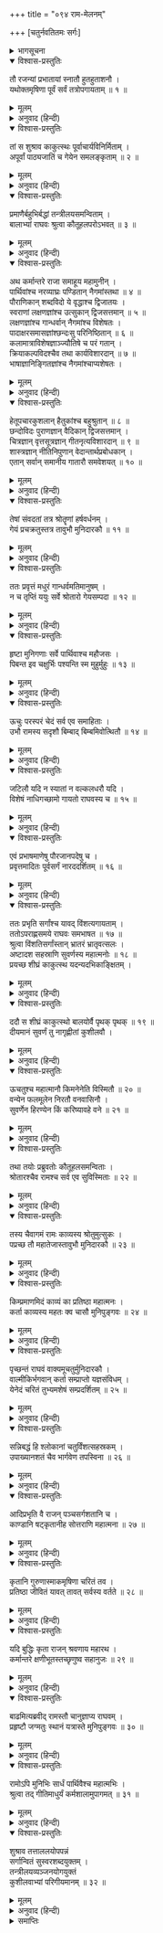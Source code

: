 +++
title = "०९४ राम-मेलनम्"

+++
[चतुर्नवतितमः सर्गः]



<details><summary>भागसूचना</summary>

94. लव-कुशद्वारा रामायण-काव्यका गान तथा श्रीरामका उसे भरी सभामें सुनना
</details>

<details open><summary>विश्वास-प्रस्तुतिः</summary>

तौ रजन्यां प्रभातायां स्नातौ हुतहुताशनौ ।  
यथोक्तमृषिणा पूर्वं सर्वं तत्रोपगायताम् ॥ १ ॥
</details>

<details><summary>मूलम्</summary>

तौ रजन्यां प्रभातायां स्नातौ हुतहुताशनौ ।  
यथोक्तमृषिणा पूर्वं सर्वं तत्रोपगायताम् ॥ १ ॥
</details>

<details><summary>अनुवाद (हिन्दी)</summary>

रात बीतनेपर जब सबेरा हुआ, तब स्नान-संध्याके पश्चात् समिधा-होमका कार्य पूरा करके वे दोनों भाई ऋषिके बताये अनुसार वहाँ सम्पूर्ण रामायणका गान करने लगे ॥ १ ॥
</details>

<details open><summary>विश्वास-प्रस्तुतिः</summary>

तां स शुश्राव काकुत्स्थः पूर्वाचार्यविनिर्मिताम् ।  
अपूर्वां पाठ्यजातिं च गेयेन समलङ्कृताम् ॥ २ ॥
</details>

<details><summary>मूलम्</summary>

तां स शुश्राव काकुत्स्थः पूर्वाचार्यविनिर्मिताम् ।  
अपूर्वां पाठ्यजातिं च गेयेन समलङ्कृताम् ॥ २ ॥
</details>

<details><summary>अनुवाद (हिन्दी)</summary>

श्रीरघुनाथजीने भी वह गान सुना, जो पूर्ववर्ती आचार्योंके बताये हुए नियमोंके अनुकूल था । संगीतकी विशेषताओंसे युक्त स्वरोंके अलापनेकी अपूर्व शैली थी ॥ २ ॥
</details>

<details open><summary>विश्वास-प्रस्तुतिः</summary>

प्रमाणैर्बहुभिर्बद्धां तन्त्रीलयसमन्विताम् ।  
बालाभ्यां राघवः श्रुत्वा कौतूहलपरोऽभवत् ॥ ३ ॥
</details>

<details><summary>मूलम्</summary>

प्रमाणैर्बहुभिर्बद्धां तन्त्रीलयसमन्विताम् ।  
बालाभ्यां राघवः श्रुत्वा कौतूहलपरोऽभवत् ॥ ३ ॥
</details>

<details><summary>अनुवाद (हिन्दी)</summary>

बहुसंख्यक प्रमाणों—ध्वनिपरिच्छेदके साधनभूत द्रुत, मध्य और विलम्बित—इन तीनोंकी आवृत्तियों अथवा सप्तविध स्वरोंके भेदकी सिद्धिके लिये बने हुए स्थानोंसे बँधा और वीणाकी लयसे मिलता हुआ उन दोनों बालकोंका वह मधुर गान सुनकर श्रीरामचन्द्रजीको बड़ा कौतूहल हुआ ॥ ३ ॥
</details>

<details open><summary>विश्वास-प्रस्तुतिः</summary>

अथ कर्मान्तरे राजा समाहूय महामुनीन् ।  
पार्थिवांश्च नरव्याघ्रः पण्डितान् नैगमांस्तथा ॥ ४ ॥  
पौराणिकान् शब्दविदो ये वृद्धाश्च द्विजातयः ।  
स्वराणां लक्षणज्ञांश्च उत्सुकान् द्विजसत्तमान् ॥ ५ ॥  
लक्षणज्ञांश्च गान्धर्वान् नैगमांश्च विशेषतः ।  
पादाक्षरसमासज्ञांश्छन्दःसु परिनिष्ठितान् ॥ ६ ॥  
कलामात्राविशेषज्ञाञ्‍‍ज्यौतिषे च परं गतान् ।  
क्रियाकल्पविदश्चैव तथा कार्यविशारदान् ॥ ७ ॥  
भाषाज्ञानिङ्गितज्ञांश्च नैगमांश्चाप्यशेषतः ।
</details>

<details><summary>मूलम्</summary>

अथ कर्मान्तरे राजा समाहूय महामुनीन् ।  
पार्थिवांश्च नरव्याघ्रः पण्डितान् नैगमांस्तथा ॥ ४ ॥  
पौराणिकान् शब्दविदो ये वृद्धाश्च द्विजातयः ।  
स्वराणां लक्षणज्ञांश्च उत्सुकान् द्विजसत्तमान् ॥ ५ ॥  
लक्षणज्ञांश्च गान्धर्वान् नैगमांश्च विशेषतः ।  
पादाक्षरसमासज्ञांश्छन्दःसु परिनिष्ठितान् ॥ ६ ॥  
कलामात्राविशेषज्ञाञ्‍‍ज्यौतिषे च परं गतान् ।  
क्रियाकल्पविदश्चैव तथा कार्यविशारदान् ॥ ७ ॥  
भाषाज्ञानिङ्गितज्ञांश्च नैगमांश्चाप्यशेषतः ।
</details>

<details><summary>अनुवाद (हिन्दी)</summary>

तदनन्तर पुरुषसिंह राजा श्रीरामने कर्मानुष्ठानसे अवकाश मिलनेपर बड़े-बड़े मुनियों, राजाओं, वेदवेत्ता पण्डितों, पौराणिकों, वैयाकरणों, बड़े-बूढ़े ब्राह्मणों, स्वरों और लक्षणोंके ज्ञाताओं, गीत सुननेके लिये उत्सुक द्विजों, सामुद्रिक लक्षणों तथा संगीत-विद्याके जानकारों, विशेषतः निगमागमके विद्वानों अथवा पुरवासियों, भिन्न-भिन्न छन्दोंके चरणों, उनके गुरु-लघु अक्षरों तथा उनके सम्बन्धोंका ज्ञान रखनेवाले पण्डितों, वैदिक छन्दोंके परिनिष्ठित विद्वानों, स्वरोंकी ह्रस्व, दीर्घ आदि मात्राओंके विशेषज्ञों, ज्योतिष विद्याके पारंगत पण्डितों, कर्मकाण्डियों, कार्यकुशल पुरुषों, विभिन्न भाषाओं और चेष्टा तथा संकेतोंको समझनेवाले पुरुषों एवं सारे महाजनोंको बुलवाया ॥ ४—७ १/२ ॥
</details>

<details open><summary>विश्वास-प्रस्तुतिः</summary>

हेतूपचारकुशलान् हैतुकांश्च बहुश्रुतान् ॥ ८ ॥  
छन्दोविदः पुराणज्ञान् वैदिकान् द्विजसत्तमान् ।  
चित्रज्ञान् वृत्तसूत्रज्ञान् गीतनृत्यविशारदान् ॥ ९ ॥  
शास्त्रज्ञान् नीतिनिपुणान् वेदान्तार्थप्रबोधकान् ।  
एतान् सर्वान् समानीय गातारौ समवेशयत् ॥ १० ॥
</details>

<details><summary>मूलम्</summary>

हेतूपचारकुशलान् हैतुकांश्च बहुश्रुतान् ॥ ८ ॥  
छन्दोविदः पुराणज्ञान् वैदिकान् द्विजसत्तमान् ।  
चित्रज्ञान् वृत्तसूत्रज्ञान् गीतनृत्यविशारदान् ॥ ९ ॥  
शास्त्रज्ञान् नीतिनिपुणान् वेदान्तार्थप्रबोधकान् ।  
एतान् सर्वान् समानीय गातारौ समवेशयत् ॥ १० ॥
</details>

<details><summary>अनुवाद (हिन्दी)</summary>

इतना ही नहीं, तर्कके प्रयोगमें निपुण नैयायिकों, युक्तिवादी एवं बहुज्ञ विद्वानों, छन्दों, पुराणों और वेदोंके ज्ञाता द्विजवरों, चित्रकलाके जानकारों, धर्मशास्त्रके अनुकूल सदाचारके ज्ञाताओं, दर्शन एवं कल्पसूत्रके विद्वानों, नृत्य और गीतमें प्रवीण पुरुषों, विभिन्नशास्त्रोंके ज्ञाताओं, नीति-निपुण पुरुषों तथा वेदान्तके अर्थको प्रकाशित करनेवाले ब्रह्मवेत्ताओंको भी वहाँ बुलवाया । इन सबको एकत्र करके भगवान् श्रीरामने रामायण-गान करनेवाले उन दोनों बालकोंको सभामें बुलाकर बिठाया ॥ ८—१० ॥
</details>

<details open><summary>विश्वास-प्रस्तुतिः</summary>

तेषां संवदतां तत्र श्रोतॄणां हर्षवर्धनम् ।  
गेयं प्रचक्रतुस्तत्र तावुभौ मुनिदारकौ ॥ ११ ॥
</details>

<details><summary>मूलम्</summary>

तेषां संवदतां तत्र श्रोतॄणां हर्षवर्धनम् ।  
गेयं प्रचक्रतुस्तत्र तावुभौ मुनिदारकौ ॥ ११ ॥
</details>

<details><summary>अनुवाद (हिन्दी)</summary>

सभासदोंमें श्रोताओंका हर्ष बढ़ानेवाली बातें होने लगीं । उसी समय दोनों मुनिकुमारोंने गाना आरम्भ किया ॥ ११ ॥
</details>

<details open><summary>विश्वास-प्रस्तुतिः</summary>

ततः प्रवृत्तं मधुरं गान्धर्वमतिमानुषम् ।  
न च तृप्तिं ययुः सर्वे श्रोतारो गेयसम्पदा ॥ १२ ॥
</details>

<details><summary>मूलम्</summary>

ततः प्रवृत्तं मधुरं गान्धर्वमतिमानुषम् ।  
न च तृप्तिं ययुः सर्वे श्रोतारो गेयसम्पदा ॥ १२ ॥
</details>

<details><summary>अनुवाद (हिन्दी)</summary>

फिर तो मधुर संगीतका तार बँध गया । बड़ा अलौकिक गान था । गेय वस्तुकी विशेषताओंके कारण सभी श्रोता मुग्ध होकर सुनने लगे । किसीको तृप्ति नहीं होती थी ॥ १२ ॥
</details>

<details open><summary>विश्वास-प्रस्तुतिः</summary>

हृष्टा मुनिगणाः सर्वे पार्थिवाश्च महौजसः ।  
पिबन्त इव चक्षुर्भिः पश्यन्ति स्म मुहुर्मुहुः ॥ १३ ॥
</details>

<details><summary>मूलम्</summary>

हृष्टा मुनिगणाः सर्वे पार्थिवाश्च महौजसः ।  
पिबन्त इव चक्षुर्भिः पश्यन्ति स्म मुहुर्मुहुः ॥ १३ ॥
</details>

<details><summary>अनुवाद (हिन्दी)</summary>

मुनियोंके समुदाय और महापराक्रमी भूपाल सभी आनन्दमग्न होकर उन दोनोंकी ओर बारम्बार इस तरह देख रहे थे, मानो उनकी रूपमाधुरीको नेत्रोंसे पी रहे हैं ॥ १३ ॥
</details>

<details open><summary>विश्वास-प्रस्तुतिः</summary>

ऊचुः परस्परं चेदं सर्व एव समाहिताः ।  
उभौ रामस्य सदृशौ बिम्बाद् बिम्बमिवोत्थितौ ॥ १४ ॥
</details>

<details><summary>मूलम्</summary>

ऊचुः परस्परं चेदं सर्व एव समाहिताः ।  
उभौ रामस्य सदृशौ बिम्बाद् बिम्बमिवोत्थितौ ॥ १४ ॥
</details>

<details><summary>अनुवाद (हिन्दी)</summary>

वे सब एकाग्रचित्त हो परस्पर इस प्रकार कहने लगे—‘इन दोनों कुमारोंकी आकृति श्रीरामचन्द्रजीसे बिलकुल मिलती-जुलती है । ये बिम्बसे प्रकट हुए प्रतिबिम्बके समान जान पड़ते हैं ॥ १४ ॥
</details>

<details open><summary>विश्वास-प्रस्तुतिः</summary>

जटिलौ यदि न स्यातां न वल्कलधरौ यदि ।  
विशेषं नाधिगच्छामो गायतो राघवस्य च ॥ १५ ॥
</details>

<details><summary>मूलम्</summary>

जटिलौ यदि न स्यातां न वल्कलधरौ यदि ।  
विशेषं नाधिगच्छामो गायतो राघवस्य च ॥ १५ ॥
</details>

<details><summary>अनुवाद (हिन्दी)</summary>

‘यदि इनके सिरपर जटा न होती और ये वल्कल न पहने होते तो हमें श्रीरामचन्द्रजीमें तथा गान करनेवाले इन दोनों कुमारोंमें कोई अन्तर नहीं दिखायी देता’ ॥ १५ ॥
</details>

<details open><summary>विश्वास-प्रस्तुतिः</summary>

एवं प्रभाषमाणेषु पौरजानपदेषु च ।  
प्रवृत्तमादितः पूर्वसर्गं नारददर्शितम् ॥ १६ ॥
</details>

<details><summary>मूलम्</summary>

एवं प्रभाषमाणेषु पौरजानपदेषु च ।  
प्रवृत्तमादितः पूर्वसर्गं नारददर्शितम् ॥ १६ ॥
</details>

<details><summary>अनुवाद (हिन्दी)</summary>

नगर और जनपदमें निवास करनेवाले मनुष्य जब इस प्रकार बातें कर रहे थे, उसी समय नारदजीके द्वारा प्रदर्शित प्रथम सर्ग—मूल-रामायणका आरम्भसे ही गान प्रारम्भ हुआ ॥ १६ ॥
</details>

<details open><summary>विश्वास-प्रस्तुतिः</summary>

ततः प्रभृति सर्गांश्च यावद् विंशत्यगायताम् ।  
ततोऽपराह्णसमये राघवः समभाषत ॥ १७ ॥  
श्रुत्वा विंशतिसर्गांस्तान् भ्रातरं भ्रातृवत्सलः ।  
अष्टादश सहस्राणि सुवर्णस्य महात्मनोः ॥ १८ ॥  
प्रयच्छ शीघ्रं काकुत्स्थ यदन्यदभिकाङ्क्षितम् ।
</details>

<details><summary>मूलम्</summary>

ततः प्रभृति सर्गांश्च यावद् विंशत्यगायताम् ।  
ततोऽपराह्णसमये राघवः समभाषत ॥ १७ ॥  
श्रुत्वा विंशतिसर्गांस्तान् भ्रातरं भ्रातृवत्सलः ।  
अष्टादश सहस्राणि सुवर्णस्य महात्मनोः ॥ १८ ॥  
प्रयच्छ शीघ्रं काकुत्स्थ यदन्यदभिकाङ्क्षितम् ।
</details>

<details><summary>अनुवाद (हिन्दी)</summary>

वहाँसे लेकर बीस सर्गोंतकका उन्होंने गान किया । तत्पश्चात् अपराह्णका समय हो गया । उतनी देरमें बीस सर्गोंका गान सुनकर भ्रातृवत्सल श्रीरघुनाथजीने भाई भरतसे कहा—‘काकुत्स्थ! तुम इन दोनों महात्मा बालकोंको अठारह हजार स्वर्ण-मुद्राएँ पुरस्कारके रूपमें शीघ्र प्रदान करो । इसके सिवा यदि और किसी वस्तुके लिये इनकी इच्छा हो तो उसे भी शीघ्र ही दे दो’ ॥ १७-१८ १/२ ॥
</details>

<details open><summary>विश्वास-प्रस्तुतिः</summary>

ददौ स शीघ्रं काकुत्स्थो बालयोर्वै पृथक् पृथक् ॥ १९ ॥  
दीयमानं सुवर्णं तु नागृह्णीतां कुशीलवौ ।
</details>

<details><summary>मूलम्</summary>

ददौ स शीघ्रं काकुत्स्थो बालयोर्वै पृथक् पृथक् ॥ १९ ॥  
दीयमानं सुवर्णं तु नागृह्णीतां कुशीलवौ ।
</details>

<details><summary>अनुवाद (हिन्दी)</summary>

आज्ञा पाकर भरत शीघ्र ही उन दोनों बालकोंको अलग-अलग स्वर्ण-मुद्राएँ देने लगे; किंतु उस दिये जाते हुए सुवर्णको कुश और लवने नहीं ग्रहण किया ॥ १९ १/२ ॥
</details>

<details open><summary>विश्वास-प्रस्तुतिः</summary>

ऊचतुश्च महात्मानौ किमनेनेति विस्मितौ ॥ २० ॥  
वन्येन फलमूलेन निरतौ वनवासिनौ ।  
सुवर्णेन हिरण्येन किं करिष्यावहे वने ॥ २१ ॥
</details>

<details><summary>मूलम्</summary>

ऊचतुश्च महात्मानौ किमनेनेति विस्मितौ ॥ २० ॥  
वन्येन फलमूलेन निरतौ वनवासिनौ ।  
सुवर्णेन हिरण्येन किं करिष्यावहे वने ॥ २१ ॥
</details>

<details><summary>अनुवाद (हिन्दी)</summary>

वे दोनों महामनस्वी बन्धु विस्मित होकर बोले—‘इस धनकी क्या आवश्यकता है । हम वनवासी हैं । जंगली फल-मूलसे जीवन-निर्वाह करते हैं । सोना-चाँदी वनमें ले जाकर क्या करेंगे?’ ॥ २०-२१ ॥
</details>

<details open><summary>विश्वास-प्रस्तुतिः</summary>

तथा तयोः प्रब्रुवतोः कौतूहलसमन्विताः ।  
श्रोतारश्चैव रामश्च सर्व एव सुविस्मिताः ॥ २२ ॥
</details>

<details><summary>मूलम्</summary>

तथा तयोः प्रब्रुवतोः कौतूहलसमन्विताः ।  
श्रोतारश्चैव रामश्च सर्व एव सुविस्मिताः ॥ २२ ॥
</details>

<details><summary>अनुवाद (हिन्दी)</summary>

उनके ऐसा कहनेपर सब श्रोताओंके मनमें बड़ा कौतूहल हुआ । श्रोता और श्रीराम सभी आश्चर्यचकित हो गये ॥ २२ ॥
</details>

<details open><summary>विश्वास-प्रस्तुतिः</summary>

तस्य चैवागमं रामः काव्यस्य श्रोतुमुत्सुकः ।  
पप्रच्छ तौ महातेजास्तावुभौ मुनिदारकौ ॥ २३ ॥
</details>

<details><summary>मूलम्</summary>

तस्य चैवागमं रामः काव्यस्य श्रोतुमुत्सुकः ।  
पप्रच्छ तौ महातेजास्तावुभौ मुनिदारकौ ॥ २३ ॥
</details>

<details><summary>अनुवाद (हिन्दी)</summary>

तब श्रीरामचन्द्रजी यह सुननेके लिये उत्सुक हुए कि इस काव्यकी उपलब्धि कहाँसे हुई है । फिर उन महातेजस्वी रघुनाथजीने दोनों मुनिकुमारोंसे पूछा— ॥
</details>

<details open><summary>विश्वास-प्रस्तुतिः</summary>

किम्प्रमाणमिदं काव्यं का प्रतिष्ठा महात्मनः ।  
कर्ता काव्यस्य महतः क्व चासौ मुनिपुङ्गवः ॥ २४ ॥
</details>

<details><summary>मूलम्</summary>

किम्प्रमाणमिदं काव्यं का प्रतिष्ठा महात्मनः ।  
कर्ता काव्यस्य महतः क्व चासौ मुनिपुङ्गवः ॥ २४ ॥
</details>

<details><summary>अनुवाद (हिन्दी)</summary>

‘इस महाकाव्यकी श्लोक-संख्या कितनी है? इसके रचयिता महात्मा कविका आवासस्थान कौन-सा है? इस महान् काव्यके कर्ता कौन मुनीश्वर हैं और वे कहाँ हैं?’ ॥ २४ ॥
</details>

<details open><summary>विश्वास-प्रस्तुतिः</summary>

पृच्छन्तं राघवं वाक्यमूचतुर्मुनिदारकौ ।  
वाल्मीकिर्भगवान् कर्ता सम्प्राप्तो यज्ञसंविधम् ।  
येनेदं चरितं तुभ्यमशेषं सम्प्रदर्शितम् ॥ २५ ॥
</details>

<details><summary>मूलम्</summary>

पृच्छन्तं राघवं वाक्यमूचतुर्मुनिदारकौ ।  
वाल्मीकिर्भगवान् कर्ता सम्प्राप्तो यज्ञसंविधम् ।  
येनेदं चरितं तुभ्यमशेषं सम्प्रदर्शितम् ॥ २५ ॥
</details>

<details><summary>अनुवाद (हिन्दी)</summary>

इस प्रकार पूछते हुए श्रीरघुनाथजीसे वे दोनों मुनिकुमार बोले—‘महाराज! जिस काव्यके द्वारा आपके इस सम्पूर्ण चरित्रका प्रदर्शन कराया गया है, उसके रचयिता भगवान् वाल्मीकि हैं और वे इस यज्ञस्थलमें पधारे हुए हैं ॥ २५ ॥
</details>

<details open><summary>विश्वास-प्रस्तुतिः</summary>

सन्निबद्धं हि श्लोकानां चतुर्विंशत्सहस्रकम् ।  
उपाख्यानशतं चैव भार्गवेण तपस्विना ॥ २६ ॥
</details>

<details><summary>मूलम्</summary>

सन्निबद्धं हि श्लोकानां चतुर्विंशत्सहस्रकम् ।  
उपाख्यानशतं चैव भार्गवेण तपस्विना ॥ २६ ॥
</details>

<details><summary>अनुवाद (हिन्दी)</summary>

‘उन तपस्वी कविके बनाये हुए इस महाकाव्यमें चौबीस हजार श्लोक और एक सौ उपाख्यान हैं ॥ २६ ॥
</details>

<details open><summary>विश्वास-प्रस्तुतिः</summary>

आदिप्रभृति वै राजन् पञ्चसर्गशतानि च ।  
काण्डानि षट्कृतानीह सोत्तराणि महात्मना ॥ २७ ॥
</details>

<details><summary>मूलम्</summary>

आदिप्रभृति वै राजन् पञ्चसर्गशतानि च ।  
काण्डानि षट्कृतानीह सोत्तराणि महात्मना ॥ २७ ॥
</details>

<details><summary>अनुवाद (हिन्दी)</summary>

‘राजन्! उन महात्माने आदिसे लेकर अन्ततक पाँच सौ सर्ग तथा छः काण्डोंका निर्माण किया है । इनके सिवा उन्होंने उत्तरकाण्डकी भी रचना की है ॥ २७ ॥
</details>

<details open><summary>विश्वास-प्रस्तुतिः</summary>

कृतानि गुरुणास्माकमृषिणा चरितं तव ।  
प्रतिष्ठा जीवितं यावत् तावत् सर्वस्य वर्तते ॥ २८ ॥
</details>

<details><summary>मूलम्</summary>

कृतानि गुरुणास्माकमृषिणा चरितं तव ।  
प्रतिष्ठा जीवितं यावत् तावत् सर्वस्य वर्तते ॥ २८ ॥
</details>

<details><summary>अनुवाद (हिन्दी)</summary>

‘हमारे गुरु महर्षि वाल्मीकिने ही उन सबका निर्माण किया है । उन्हींने आपके चरित्रको महाकाव्यका रूप दिया है । इसमें आपके जीवनतककी सारी बातें आ गयी हैं ॥ २८ ॥
</details>

<details open><summary>विश्वास-प्रस्तुतिः</summary>

यदि बुद्धिः कृता राजन् श्रवणाय महारथ ।  
कर्मान्तरे क्षणीभूतस्तच्छृणुष्व सहानुजः ॥ २९ ॥
</details>

<details><summary>मूलम्</summary>

यदि बुद्धिः कृता राजन् श्रवणाय महारथ ।  
कर्मान्तरे क्षणीभूतस्तच्छृणुष्व सहानुजः ॥ २९ ॥
</details>

<details><summary>अनुवाद (हिन्दी)</summary>

‘महारथी नरेश! यदि आपने इसे सुननेका विचार किया हो तो यज्ञ-कर्मसे अवकाश मिलनेपर इसके लिये निश्चित समय निकालिये और अपने भाइयोंके साथ बैठकर इसे नियमितरूपसे सुनिये’ ॥ २९ ॥
</details>

<details open><summary>विश्वास-प्रस्तुतिः</summary>

बाढमित्यब्रवीद् रामस्तौ चानुज्ञाप्य राघवम् ।  
प्रहृष्टौ जग्मतुः स्थानं यत्रास्ते मुनिपुङ्गवः ॥ ३० ॥
</details>

<details><summary>मूलम्</summary>

बाढमित्यब्रवीद् रामस्तौ चानुज्ञाप्य राघवम् ।  
प्रहृष्टौ जग्मतुः स्थानं यत्रास्ते मुनिपुङ्गवः ॥ ३० ॥
</details>

<details><summary>अनुवाद (हिन्दी)</summary>

‘तब श्रीरामचन्द्रजीने कहा—‘बहुत अच्छा । हम इस काव्यको सुनेंगे ।’ तत्पश्चात् श्रीरघुनाथजीकी आज्ञा ले दोनों भाई कुश और लव प्रसन्नतापूर्वक उस स्थानपर गये, जहाँ मुनिवर वाल्मीकिजी ठहरे हुए थे ॥ ३० ॥
</details>

<details open><summary>विश्वास-प्रस्तुतिः</summary>

रामोऽपि मुनिभिः सार्धं पार्थिवैश्च महात्मभिः ।  
श्रुत्वा तद् गीतिमाधुर्यं कर्मशालामुपागमत् ॥ ३१ ॥
</details>

<details><summary>मूलम्</summary>

रामोऽपि मुनिभिः सार्धं पार्थिवैश्च महात्मभिः ।  
श्रुत्वा तद् गीतिमाधुर्यं कर्मशालामुपागमत् ॥ ३१ ॥
</details>

<details><summary>अनुवाद (हिन्दी)</summary>

श्रीरामचन्द्रजी भी महात्मा मुनियों और राजाओंके साथ उस मधुर संगीतको सुनकर कर्मशाला (यज्ञमण्डप) में चले गये ॥ ३१ ॥
</details>

<details open><summary>विश्वास-प्रस्तुतिः</summary>

शुश्राव तत्ताललयोपपन्नं  
सर्गान्वितं सुस्वरशब्दयुक्तम् ।  
तन्त्रीलयव्यञ्जनयोगयुक्तं  
कुशीलवाभ्यां परिगीयमानम् ॥ ३२ ॥
</details>

<details><summary>मूलम्</summary>

शुश्राव तत्ताललयोपपन्नं  
सर्गान्वितं सुस्वरशब्दयुक्तम् ।  
तन्त्रीलयव्यञ्जनयोगयुक्तं  
कुशीलवाभ्यां परिगीयमानम् ॥ ३२ ॥
</details>

<details><summary>अनुवाद (हिन्दी)</summary>

इस प्रकार प्रथम दिन कतिपय सर्गोंसे युक्त सुन्दर स्वर एवं मधुर शब्दोंसे पूर्ण, ताल और लयसे सम्पन्न तथा वीणाके लयकी व्यञ्जनासे युक्त वह काव्यगान, जिसे कुश और लवने गाया था, श्रीरामने सुना ॥ ३२ ॥
</details>

<details><summary>समाप्तिः</summary>

इत्यार्षे श्रीमद्रामायणे वाल्मीकीये आदिकाव्ये उत्तरकाण्डे चतुर्नवतितमः सर्गः ॥ ९४ ॥  
इस प्रकार श्रीवाल्मीकिनिर्मित आर्षरामायण आदिकाव्यके उत्तरकाण्डमें चौरानबेवाँ सर्ग पूरा हुआ ॥ ९४ ॥
</details>

